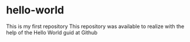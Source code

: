 # hello-world
This is my first repository
This repository was available to realize with the help of the Hello World guid at Github

